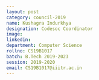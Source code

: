 ```yaml
---
layout: post
category: council-2019
name: Kushagra Indurkhya
designation: Codesoc Coordinator
image:
linkedin:
department: Computer Science
rollno: CS19B1017
batch: B.Tech 2019-2023
session: 2019-2020
email: CS19B1017@iiitr.ac.in
---
```


<!-- @format -->

